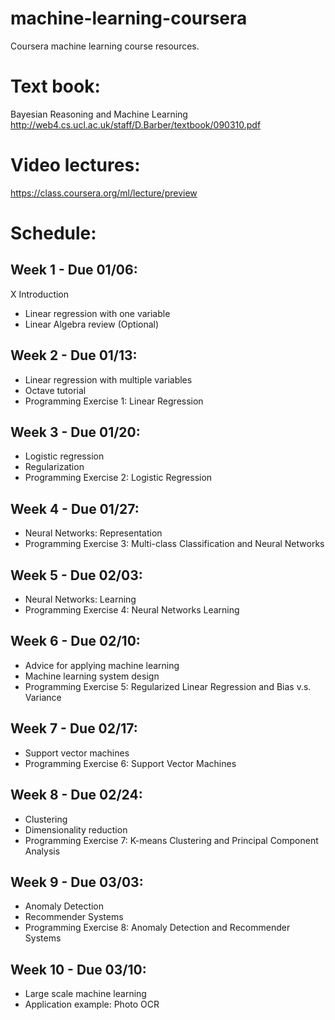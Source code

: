 machine-learning-coursera
=========================
Coursera machine learning course resources.

# Text book:
Bayesian Reasoning and Machine Learning
http://web4.cs.ucl.ac.uk/staff/D.Barber/textbook/090310.pdf

# Video lectures:
https://class.coursera.org/ml/lecture/preview

# Schedule:
## Week 1 - Due 01/06:
X Introduction
- Linear regression with one variable
- Linear Algebra review (Optional)

## Week 2 - Due 01/13:
- Linear regression with multiple variables
- Octave tutorial
- Programming Exercise 1: Linear Regression

## Week 3 - Due 01/20:
- Logistic regression
- Regularization
- Programming Exercise 2: Logistic Regression

## Week 4 - Due 01/27:
- Neural Networks: Representation
- Programming Exercise 3: Multi-class Classification and Neural Networks

## Week 5 - Due 02/03:
- Neural Networks: Learning
- Programming Exercise 4: Neural Networks Learning

## Week 6 - Due 02/10:
- Advice for applying machine learning
- Machine learning system design
- Programming Exercise 5: Regularized Linear Regression and Bias v.s. Variance

## Week 7 - Due 02/17:
- Support vector machines
- Programming Exercise 6: Support Vector Machines

## Week 8 - Due 02/24:
- Clustering
- Dimensionality reduction
- Programming Exercise 7:
K-means Clustering and Principal Component Analysis

## Week 9 - Due 03/03:
- Anomaly Detection
- Recommender Systems
- Programming Exercise 8: Anomaly Detection and Recommender Systems

## Week 10 - Due 03/10:
- Large scale machine learning
- Application example: Photo OCR
